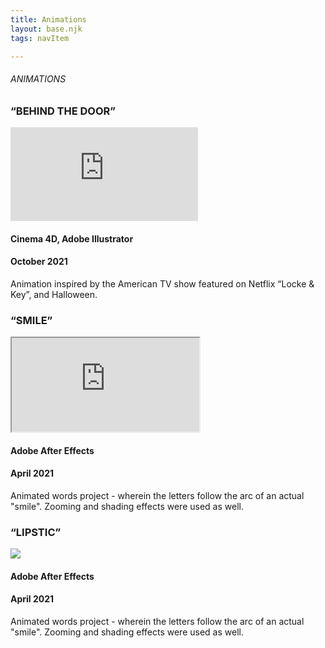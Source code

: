 ```yaml
---
title: Animations
layout: base.njk
tags: navItem

---
```

<main class="postfolio-page">      
    <h6 class="pagename">ANIMATIONS</h6> 
      <main class="animations"> 
        <section class="box box1">
          <div class="intro">
<h3>“BEHIND THE DOOR”</h3>
<div class="videoWrapper ratio-16-9">
	<!-- iframe below is Copy & Pasted from YouTube replace with your own -->
    <iframe src="https://www.youtube.com/embed/ilIQzlSivtk" title="YouTube video player" frameborder="0" allow="accelerometer; autoplay; clipboard-write; encrypted-media; gyroscope; picture-in-picture" allowfullscreen></iframe>  
</div><!-- end .videoWrapper -->
            <h4>Cinema 4D, Adobe Illustrator </h4>
            <h4>October 2021</h4>
<p1>Animation inspired by the American TV show featured on Netflix “Locke & Key”, and Halloween.</p1>
            </div>
              </section>
    <section class="box box2"> 
          <div class="intro">
<h3>“SMILE”</h3>
<div class="videoWrapper ratio-16-9">
	<!-- iframe below is Copy & Pasted from YouTube replace with your own -->
    <iframe src="https://www.youtube.com/embed/JSXZ23HBOtc" title="YouTube video player"></iframe>  
</div><!-- end .videoWrapper -->
            <h4>Adobe After Effects </h4>
            <h4>April 2021</h4>
<p1>Animated words project - wherein the letters follow the arc of an actual "smile". Zooming and shading effects were used as well.</p1>
            </div>
              </section>
 <section class="box box3">
        <div class="intro">
<h3>“LIPSTIC”</h3>
<img src="/images/LogoGIF.gif">
            <h4>Adobe After Effects</h4>
            <h4>April 2021</h4>
<p1>Animated words project - wherein the letters follow the arc of an actual "smile". Zooming and shading effects were used as well.</p1>
            </div>
              </section>
      </main>
      
      